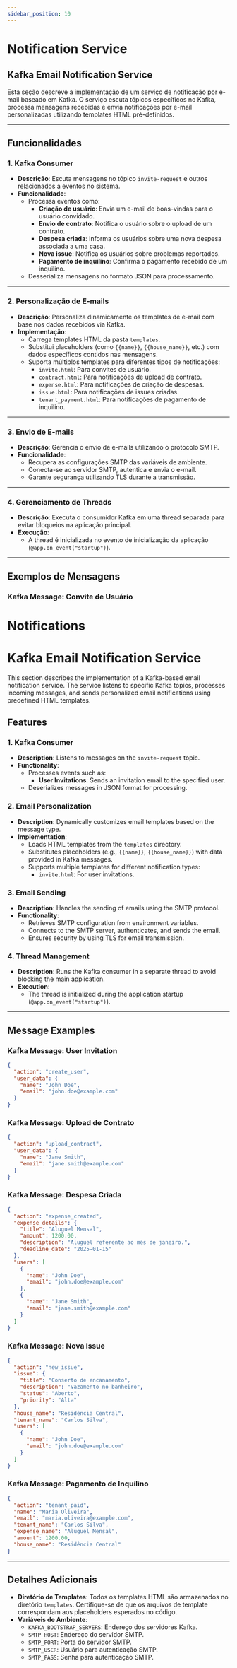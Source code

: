 ```yaml
---
sidebar_position: 10
---
```


# Notification Service

## Kafka Email Notification Service

Esta seção descreve a implementação de um serviço de notificação por e-mail baseado em Kafka. O serviço escuta tópicos específicos no Kafka, processa mensagens recebidas e envia notificações por e-mail personalizadas utilizando templates HTML pré-definidos.

---

## Funcionalidades

### 1. Kafka Consumer
- **Descrição**: Escuta mensagens no tópico `invite-request` e outros relacionados a eventos no sistema.
- **Funcionalidade**:
  - Processa eventos como:
    - **Criação de usuário**: Envia um e-mail de boas-vindas para o usuário convidado.
    - **Envio de contrato**: Notifica o usuário sobre o upload de um contrato.
    - **Despesa criada**: Informa os usuários sobre uma nova despesa associada a uma casa.
    - **Nova issue**: Notifica os usuários sobre problemas reportados.
    - **Pagamento de inquilino**: Confirma o pagamento recebido de um inquilino.
  - Desserializa mensagens no formato JSON para processamento.

---

### 2. Personalização de E-mails
- **Descrição**: Personaliza dinamicamente os templates de e-mail com base nos dados recebidos via Kafka.
- **Implementação**:
  - Carrega templates HTML da pasta `templates`.
  - Substitui placeholders (como `{{name}}`, `{{house_name}}`, etc.) com dados específicos contidos nas mensagens.
  - Suporta múltiplos templates para diferentes tipos de notificações:
    - `invite.html`: Para convites de usuário.
    - `contract.html`: Para notificações de upload de contrato.
    - `expense.html`: Para notificações de criação de despesas.
    - `issue.html`: Para notificações de issues criadas.
    - `tenant_payment.html`: Para notificações de pagamento de inquilino.

---

### 3. Envio de E-mails
- **Descrição**: Gerencia o envio de e-mails utilizando o protocolo SMTP.
- **Funcionalidade**:
  - Recupera as configurações SMTP das variáveis de ambiente.
  - Conecta-se ao servidor SMTP, autentica e envia o e-mail.
  - Garante segurança utilizando TLS durante a transmissão.

---

### 4. Gerenciamento de Threads
- **Descrição**: Executa o consumidor Kafka em uma thread separada para evitar bloqueios na aplicação principal.
- **Execução**:
  - A thread é inicializada no evento de inicialização da aplicação (`@app.on_event("startup")`).

---

## Exemplos de Mensagens

### Kafka Message: Convite de Usuário

# Notifications

# Kafka Email Notification Service

This section describes the implementation of a Kafka-based email notification service. The service listens to specific Kafka topics, processes incoming messages, and sends personalized email notifications using predefined HTML templates.




## Features

### 1. Kafka Consumer
- **Description**: Listens to messages on the `invite-request` topic.
- **Functionality**:
  - Processes events such as:
    - **User Invitations**: Sends an invitation email to the specified user.
  - Deserializes messages in JSON format for processing.



### 2. Email Personalization
- **Description**: Dynamically customizes email templates based on the message type.
- **Implementation**:
  - Loads HTML templates from the `templates` directory.
  - Substitutes placeholders (e.g., `{{name}}`, `{{house_name}}`) with data provided in Kafka messages.
  - Supports multiple templates for different notification types:
    - `invite.html`: For user invitations.



### 3. Email Sending
- **Description**: Handles the sending of emails using the SMTP protocol.
- **Functionality**:
  - Retrieves SMTP configuration from environment variables.
  - Connects to the SMTP server, authenticates, and sends the email.
  - Ensures security by using TLS for email transmission.


### 4. Thread Management
- **Description**: Runs the Kafka consumer in a separate thread to avoid blocking the main application.
- **Execution**:
  - The thread is initialized during the application startup (`@app.on_event("startup")`).

---

## Message Examples

### Kafka Message: User Invitation

```json
{
  "action": "create_user",
  "user_data": {
    "name": "John Doe",
    "email": "john.doe@example.com"
  }
}
```

### Kafka Message: Upload de Contrato
```json
{
  "action": "upload_contract",
  "user_data": {
    "name": "Jane Smith",
    "email": "jane.smith@example.com"
  }
}
```

### Kafka Message: Despesa Criada
```json
{
  "action": "expense_created",
  "expense_details": {
    "title": "Aluguel Mensal",
    "amount": 1200.00,
    "description": "Aluguel referente ao mês de janeiro.",
    "deadline_date": "2025-01-15"
  },
  "users": [
    {
      "name": "John Doe",
      "email": "john.doe@example.com"
    },
    {
      "name": "Jane Smith",
      "email": "jane.smith@example.com"
    }
  ]
}
```

### Kafka Message: Nova Issue
```json
{
  "action": "new_issue",
  "issue": {
    "title": "Conserto de encanamento",
    "description": "Vazamento no banheiro",
    "status": "Aberto",
    "priority": "Alta"
  },
  "house_name": "Residência Central",
  "tenant_name": "Carlos Silva",
  "users": [
    {
      "name": "John Doe",
      "email": "john.doe@example.com"
    }
  ]
}
```

### Kafka Message: Pagamento de Inquilino
```json
{
  "action": "tenant_paid",
  "name": "Maria Oliveira",
  "email": "maria.oliveira@example.com",
  "tenant_name": "Carlos Silva",
  "expense_name": "Aluguel Mensal",
  "amount": 1200.00,
  "house_name": "Residência Central"
}
```

---

## Detalhes Adicionais
- **Diretório de Templates**: Todos os templates HTML são armazenados no diretório `templates`. Certifique-se de que os arquivos de template correspondam aos placeholders esperados no código.
- **Variáveis de Ambiente**:
  - `KAFKA_BOOTSTRAP_SERVERS`: Endereço dos servidores Kafka.
  - `SMTP_HOST`: Endereço do servidor SMTP.
  - `SMTP_PORT`: Porta do servidor SMTP.
  - `SMTP_USER`: Usuário para autenticação SMTP.
  - `SMTP_PASS`: Senha para autenticação SMTP.
